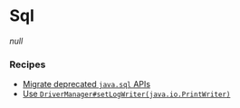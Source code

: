 # Sql

_null_

### Recipes
* [Migrate deprecated `java.sql` APIs](javasqlapis.md)
* [Use `DriverManager#setLogWriter(java.io.PrintWriter)`](migratedrivermanagersetlogstream.md)
